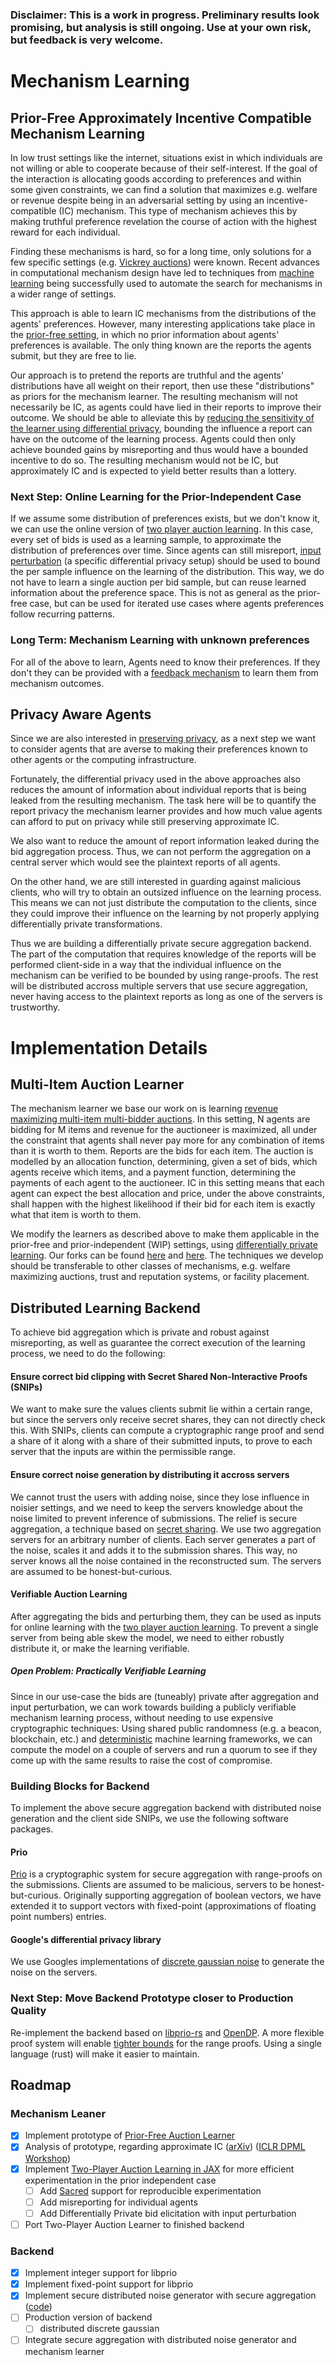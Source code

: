### Disclaimer: This is a work in progress. Preliminary results look promising, but analysis is still ongoing. Use at your own risk, but feedback is very welcome.

# Mechanism Learning
## Prior-Free Approximately Incentive Compatible Mechanism Learning
In low trust settings like the internet, situations exist in which individuals are not willing or able to cooperate because of their self-interest. If the goal of the interaction is allocating goods according to preferences and within some given constraints, we can find a solution that maximizes e.g. welfare or revenue despite being in an adversarial setting by using an incentive-compatible (IC) mechanism. This type of mechanism achieves this by making truthful preference revelation the course of action with the highest reward for each individual.

Finding these mechanisms is hard, so for a long time, only solutions for a few specific settings (e.g. [Vickrey auctions](https://en.wikipedia.org/wiki/Vickrey_auction)) were known. Recent advances in computational mechanism design have led to techniques from [machine learning](https://arxiv.org/pdf/1706.03459.pdf) being successfully used to automate the search for mechanisms in a wider range of settings.

This approach is able to learn IC mechanisms from the distributions of the agents' preferences. However, many interesting applications take place in the [prior-free setting](http://www.cs.tau.ac.il/~fiat/mdsem12/amd06.pdf), in which no prior information about agents' preferences is available. The only thing known are the reports the agents submit, but they are free to lie.

Our approach is to pretend the reports are truthful and the agents' distributions have all weight on their report, then use these "distributions" as priors for the mechanism learner. The resulting mechanism will not necessarily be IC, as agents could have lied in their reports to improve their outcome. We should be able to alleviate this by [reducing the sensitivity of the learner using differential privacy](http://kunaltalwar.org/papers/expmech.pdf), bounding the influence a report can have on the outcome of the learning process. Agents could then only achieve bounded gains by misreporting and thus would have a bounded incentive to do so. The resulting mechanism would not be IC, but approximately IC and is expected to yield better results than a lottery.

### Next Step: Online Learning for the Prior-Independent Case
If we assume some distribution of preferences exists, but we don't know it, we can use the online version of [two player auction learning](https://github.com/degregat/two-player-auctions). In this case, every set of bids is used as a learning sample, to approximate the distribution of preferences over time. Since agents can still misreport, [input perturbation](https://arxiv.org/abs/2002.08570) (a specific differential privacy setup) should be used to bound the per sample influence on the learning of the distribution. This way, we do not have to learn a single auction per bid sample, but can reuse learned information about the preference space. This is not as general as the prior-free case, but can be used for iterated use cases where agents preferences follow recurring patterns.

### Long Term: Mechanism Learning with unknown preferences
For all of the above to learn, Agents need to know their preferences. If they don't they can be provided with a [feedback mechanism](https://arxiv.org/abs/2004.08924) to learn them from mechanism outcomes.

## Privacy Aware Agents
Since we are also interested in [preserving privacy](https://arxiv.org/pdf/1111.3350.pdf), as a next step we want to consider agents that are averse to making their preferences known to other agents or the computing infrastructure.

Fortunately, the differential privacy used in the above approaches also reduces the amount of information about individual reports that is being leaked from the resulting mechanism. The task here will be to quantify the report privacy the mechanism learner provides and how much value agents can afford to put on privacy while still preserving approximate IC.

We also want to reduce the amount of report information leaked during the bid aggregation process. Thus, we can not perform the aggregation on a central server which would see the plaintext reports of all agents.

On the other hand, we are still interested in guarding against malicious clients, who will try to obtain an outsized influence on the learning process. This means we can not just distribute the computation to the clients, since they could improve their influence on the learning by not properly applying differentially private transformations.

Thus we are building a differentially private secure aggregation backend. The part of the computation that requires knowledge of the reports will be performed client-side in a way that the individual influence on the mechanism can be verified to be bounded by using range-proofs. The rest will be distributed accross multiple servers that use secure aggregation, never having access to the plaintext reports as long as one of the servers is trustworthy.

# Implementation Details
## Multi-Item Auction Learner
The mechanism learner we base our work on is learning [revenue maximizing multi-item multi-bidder auctions](https://github.com/saisrivatsan/deep-opt-auctions). In this setting, N agents are bidding for M items and revenue for the auctioneer is maximized, all under the constraint that agents shall never pay more for any combination of items than it is worth to them. Reports are the bids for each item. The auction is modelled by an allocation function, determining, given a set of bids, which agents receive which items, and a payment function, determining the payments of each agent to the auctioneer. IC in this setting means that each agent can expect the best allocation and price, under the above constraints, shall happen with the highest likelihood if their bid for each item is exactly what that item is worth to them.

We modify the learners as described above to make them applicable in the prior-free and prior-independent (WIP) settings, using [differentially private learning](https://github.com/tensorflow/privacy). Our forks can be found [here](https://github.com/degregat/deep-opt-auctions/) and [here](https://github.com/degregat/two-player-auctions). The techniques we develop should be transferable to other classes of mechanisms, e.g. welfare maximizing auctions, trust and reputation systems, or facility placement.

## Distributed Learning Backend
To achieve bid aggregation which is private and robust against misreporting, as well as guarantee the correct execution of the learning process, we need to do the following: 

#### Ensure correct bid clipping with Secret Shared Non-Interactive Proofs (SNIPs)
We want to make sure the values clients submit lie within a certain range, but since the servers only receive secret shares, they can not directly check this. With SNIPs, clients can compute a cryptographic range proof and send a share of it along with a share of their submitted inputs, to prove to each server that the inputs are within the permissible range.

#### Ensure correct noise generation by distributing it accross servers
We cannot trust the users with adding noise, since they lose influence in noisier settings, and we need to keep the servers knowledge about the noise limited to prevent inference of submissions. The relief is secure aggregation, a technique based on [secret sharing](https://mortendahl.github.io/2017/06/04/secret-sharing-part1/). We use two aggregation servers for an arbitrary number of clients. Each server generates a part of the noise, scales it and adds it to the submission shares. This way, no server knows all the noise contained in the reconstructed sum. The servers are assumed to be honest-but-curious.

#### Verifiable Auction Learning
After aggregating the bids and perturbing them, they can be used as inputs for online learning with the [two player auction learning](https://github.com/degregat/two-player-auctions). To prevent a single server from being able skew the model, we need to either robustly distribute it, or make the learning verifiable.

##### Open Problem: Practically Verifiable Learning
Since in our use-case the bids are (tuneably) private after aggregation and input perturbation, we can work towards building a publicly verifiable mechanism learning process, without needing to use expensive cryptographic techniques:
Using shared public randomness (e.g. a beacon, blockchain, etc.) and [deterministic](https://jax.readthedocs.io/en/latest/jax-101/05-random-numbers.html) machine learning frameworks, we can compute the model on a couple of servers and run a quorum to see if they come up with the same results to raise the cost of compromise.

### Building Blocks for Backend
To implement the above secure aggregation backend with distributed noise generation and the client side SNIPs, we use the following software packages.

#### Prio
[Prio](https://github.com/mozilla/libprio/) is a cryptographic system for secure aggregation with range-proofs on the submissions. Clients are assumed to be malicious, servers to be honest-but-curious. Originally supporting aggregation of boolean vectors, we have extended it to support vectors with fixed-point (approximations of floating point numbers) entries.

#### Google's differential privacy library
We use Googles implementations of [discrete gaussian noise](https://github.com/google/differential-privacy) to generate the noise on the servers.

### Next Step: Move Backend Prototype closer to Production Quality
Re-implement the backend based on [libprio-rs](https://github.com/divviup/libprio-rs) and [OpenDP](https://github.com/opendp/opendp). A more flexible proof system will enable [tighter bounds](https://github.com/degregat/prio-dp#range-proofs) for the range proofs. Using a single language (rust) will make it easier to maintain.


## Roadmap
### Mechanism Leaner
- [x] Implement prototype of [Prior-Free Auction Learner](https://github.com/degregat/one-shot-approx-auctions)
- [x] Analysis of prototype, regarding approximate IC ([arXiv](https://arxiv.org/abs/2104.00159)) ([ICLR DPML Workshop](https://dp-ml.github.io/2021-workshop-ICLR/files/27.pdf))
- [x] Implement [Two-Player Auction Learning in JAX](https://github.com/degregat/two-player-auctions) for more efficient experimentation in the prior independent case
  - [ ] Add [Sacred](https://github.com/IDSIA/sacred) support for reproducible experimentation
  - [ ] Add misreporting for individual agents
  - [ ] Add Differentially Private bid elicitation with input perturbation
- [ ] Port Two-Player Auction Learner to finished backend

### Backend
- [x] Implement integer support for libprio
- [x] Implement fixed-point support for libprio
- [x] Implement secure distributed noise generator with secure aggregation ([code](https://github.com/degregat/prio-dp))
- [ ] Production version of backend
  - [ ] distributed discrete gaussian
- [ ] Integrate secure aggregation with distributed noise generator and mechanism learner
